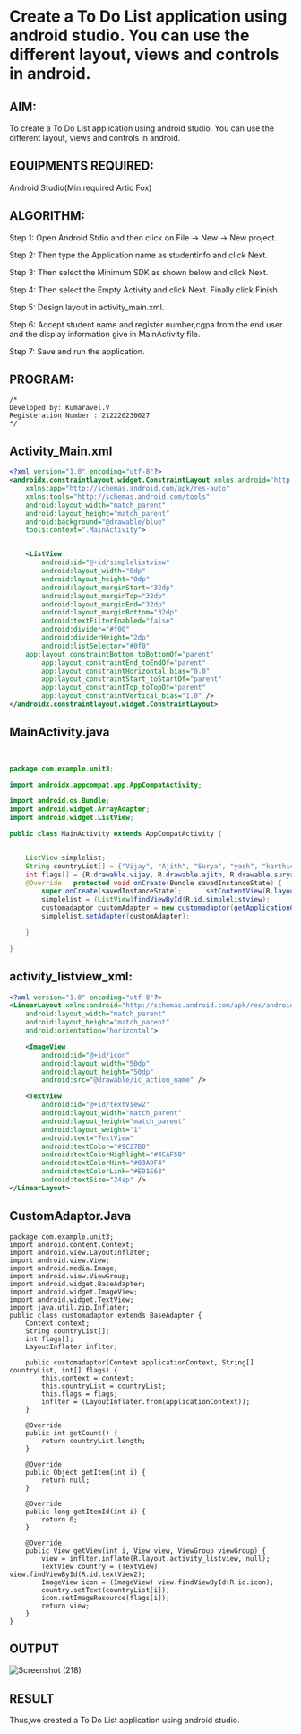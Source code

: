 # Create a To Do List application using android studio. You can use the different layout, views and controls in android.


## AIM:

To create a To Do List application using android studio. You can use the different layout, views and controls in android.

## EQUIPMENTS REQUIRED:

Android Studio(Min.required Artic Fox)

## ALGORITHM:

Step 1: Open Android Stdio and then click on File -> New -> New project.

Step 2: Then type the Application name as studentinfo and click Next. 

Step 3: Then select the Minimum SDK as shown below and click Next.

Step 4: Then select the Empty Activity and click Next. Finally click Finish.

Step 5: Design layout in activity_main.xml.

Step 6: Accept student name and register number,cgpa from the end user and the display information give in MainActivity file.

Step 7: Save and run the application.

## PROGRAM:
```
/*
Developed by: Kumaravel.V
Registeration Number : 212220230027
*/
```




## Activity_Main.xml

```xml
<?xml version="1.0" encoding="utf-8"?>
<androidx.constraintlayout.widget.ConstraintLayout xmlns:android="http://schemas.android.com/apk/res/android"
    xmlns:app="http://schemas.android.com/apk/res-auto"
    xmlns:tools="http://schemas.android.com/tools"
    android:layout_width="match_parent"
    android:layout_height="match_parent"
    android:background="@drawable/blue"
    tools:context=".MainActivity">


    <ListView
        android:id="@+id/simplelistview"
        android:layout_width="0dp"
        android:layout_height="0dp"
        android:layout_marginStart="32dp"
        android:layout_marginTop="32dp"
        android:layout_marginEnd="32dp"
        android:layout_marginBottom="32dp"
        android:textFilterEnabled="false"
        android:divider="#f00"
        android:dividerHeight="2dp"
        android:listSelector="#0f0"
    app:layout_constraintBottom_toBottomOf="parent"
        app:layout_constraintEnd_toEndOf="parent"
        app:layout_constraintHorizontal_bias="0.0"
        app:layout_constraintStart_toStartOf="parent"
        app:layout_constraintTop_toTopOf="parent"
        app:layout_constraintVertical_bias="1.0" />
</androidx.constraintlayout.widget.ConstraintLayout>
```



##  MainActivity.java
```java


package com.example.unit3;

import androidx.appcompat.app.AppCompatActivity;

import android.os.Bundle;
import android.widget.ArrayAdapter;
import android.widget.ListView;

public class MainActivity extends AppCompatActivity {


    ListView simplelist;
    String countryList[] = {"Vijay", "Ajith", "Surya", "yash", "karthick", "Kamal","Rajini","Vimal","Sk","Dhanush"};
    int flags[] = {R.drawable.vijay, R.drawable.ajith, R.drawable.surya, R.drawable.yash, R.drawable.karthi, R.drawable.kamal,R.drawable.rajini,R.drawable.vimal,R.drawable.sk,R.drawable.dhanush};
    @Override   protected void onCreate(Bundle savedInstanceState) {
        super.onCreate(savedInstanceState);      setContentView(R.layout.activity_main);
        simplelist = (ListView)findViewById(R.id.simplelistview);
        customadaptor customAdapter = new customadaptor(getApplicationContext(), countryList, flags);
        simplelist.setAdapter(customAdapter);

    }

}

```
## activity_listview_xml:
```xml
<?xml version="1.0" encoding="utf-8"?>
<LinearLayout xmlns:android="http://schemas.android.com/apk/res/android"
    android:layout_width="match_parent"
    android:layout_height="match_parent"
    android:orientation="horizontal">

    <ImageView
        android:id="@+id/icon"
        android:layout_width="50dp"
        android:layout_height="50dp"
        android:src="@drawable/ic_action_name" />

    <TextView
        android:id="@+id/textView2"
        android:layout_width="match_parent"
        android:layout_height="match_parent"
        android:layout_weight="1"
        android:text="TextView"
        android:textColor="#9C27B0"
        android:textColorHighlight="#4CAF50"
        android:textColorHint="#03A9F4"
        android:textColorLink="#E91E63"
        android:textSize="24sp" />
</LinearLayout>
```
## CustomAdaptor.Java
```
package com.example.unit3;
import android.content.Context;
import android.view.LayoutInflater;
import android.view.View;
import android.media.Image;
import android.view.ViewGroup;
import android.widget.BaseAdapter;
import android.widget.ImageView;
import android.widget.TextView;
import java.util.zip.Inflater;
public class customadaptor extends BaseAdapter {
    Context context;
    String countryList[];
    int flags[];
    LayoutInflater inflter;

    public customadaptor(Context applicationContext, String[] countryList, int[] flags) {
        this.context = context;
        this.countryList = countryList;
        this.flags = flags;
        inflter = (LayoutInflater.from(applicationContext));
    }

    @Override
    public int getCount() {
        return countryList.length;
    }

    @Override
    public Object getItem(int i) {
        return null;
    }

    @Override
    public long getItemId(int i) {
        return 0;
    }

    @Override
    public View getView(int i, View view, ViewGroup viewGroup) {
        view = inflter.inflate(R.layout.activity_listview, null);
        TextView country = (TextView) view.findViewById(R.id.textView2);
        ImageView icon = (ImageView) view.findViewById(R.id.icon);
        country.setText(countryList[i]);
        icon.setImageResource(flags[i]);
        return view;
    }
}

```
## OUTPUT
![Screenshot (218)](https://user-images.githubusercontent.com/75243072/169560382-1bcf1f19-4b32-44a2-a39d-dd36262cdcf2.png)





## RESULT
Thus,we created a To Do List application using android studio.
